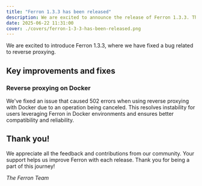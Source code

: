 ```yaml
---
title: "Ferron 1.3.3 has been released"
description: We are excited to announce the release of Ferron 1.3.3. This release brings a fix related to reverse proxying.
date: 2025-06-22 11:31:00
cover: ./covers/ferron-1-3-3-has-been-released.png
---
```


We are excited to introduce Ferron 1.3.3, where we have fixed a bug related to reverse proxying.

## Key improvements and fixes

### Reverse proxying on Docker

We've fixed an issue that caused 502 errors when using reverse proxying with Docker due to an operation being canceled. This resolves instability for users leveraging Ferron in Docker environments and ensures better compatibility and reliability.

## Thank you!

We appreciate all the feedback and contributions from our community. Your support helps us improve Ferron with each release. Thank you for being a part of this journey!

_The Ferron Team_
